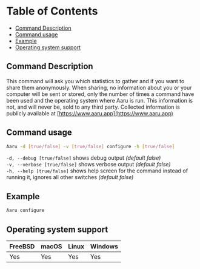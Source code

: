 # Table of Contents

- [Command Description](#command-description)
- [Command usage](#command-usage)
- [Example](#example)
- [Operating system support](#operating-system-support)

## Command Description

This command will ask you which statistics to gather and if you want to share them anonymously. When sharing, no
information about you or your computer will be sent or stored, only the number of times a command have been used and the
operating system where Aaru is run. This information is not, and will never be, sold to any third party. Collected
information is publicly available at [https://www.aaru.app](https://www.aaru.app)

## Command usage

```bash
Aaru -d [true/false] -v [true/false] configure -h [true/false]
```

`-d, --debug [true/false]` shows debug output *(default false)*  
`-v, --verbose [true/false]` shows verbose output *(default false)*  
`-h, --help [true/false]` shows help screen for the command instead of running it, ignores all other switches *(default
false)*

## Example

```bash
Aaru configure
```

## Operating system support

| FreeBSD | macOS | Linux | Windows |
|---------|-------|-------|---------|
| Yes     | Yes   | Yes   | Yes     |
